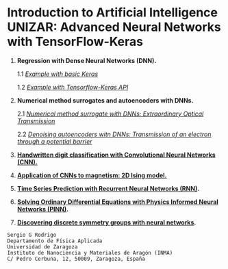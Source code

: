 # **Introduction to Artificial Intelligence UNIZAR: Advanced Neural Networks with TensorFlow-Keras**

1. **Regression with Dense Neural Networks (DNN).**
   
   1.1 *[Example with basic Keras](https://nbviewer.jupyter.org/github/IrisFDTD/AI-UNIZAR-course/blob/main/regression/ai_unizar_course_regression_1.ipynb)*   
   
   1.2  *[Example with Tensorflow-Keras API](https://nbviewer.jupyter.org/github/IrisFDTD/AI-UNIZAR-course/blob/main/regression/ai_unizar_course_regression_2.ipynb)*   
3. **Numerical method surrogates and autoencoders with DNNs.**
   
   2.1  *[Numerical method surrogate with DNNs: Extraordinary Optical Transmission](https://nbviewer.jupyter.org/github/IrisFDTD/AI-UNIZAR-course/blob/main/eot/ai_unizar_course_scattering.ipynb)*
   
   2.2  *[Denoising autoencoders witn DNNs: Transmission of an electron through a potential barrier](https://nbviewer.jupyter.org/github/IrisFDTD/AI-UNIZAR-course/blob/main/deltas/ai_unizar_course_deltas.ipynb)*
   
4. **[Handwritten digit classification with Convolutional Neural Networks (CNN).](https://nbviewer.jupyter.org/github/IrisFDTD/AI-UNIZAR-course/blob/main/minst/ai_unizar_course_classifying_digits.ipynb)**
5. **[Application of CNNs to magnetism: 2D Ising model.](https://nbviewer.jupyter.org/github/IrisFDTD/AI-UNIZAR-course/blob/main/ising_model/ai_unizar_course_ising_model.ipynb)**
6. **[Time Series Prediction with Recurrent Neural Networks (RNN)](https://nbviewer.jupyter.org/github/IrisFDTD/AI-UNIZAR-course/blob/main/recurrent_networks/ai_unizar_course_recurrent_neural_networks.ipynb).**
7. **[Solving Ordinary Differential Equations with Physics Informed Neural Networks (PINN)](https://nbviewer.jupyter.org/github/IrisFDTD/AI-UNIZAR-course/blob/main/ode/ai_unizar_course_ode.ipynb).**
8. **[Discovering discrete symmetry groups with neural networks](https://github.com/IrisFDTD/Symmetry_Seeker_NN/tree/main).**

```
Sergio G Rodrigo
Departamento de Física Aplicada
Universidad de Zaragoza
Instituto de Nanociencia y Materiales de Aragón (INMA)
C/ Pedro Cerbuna, 12, 50009, Zaragoza, España
```

